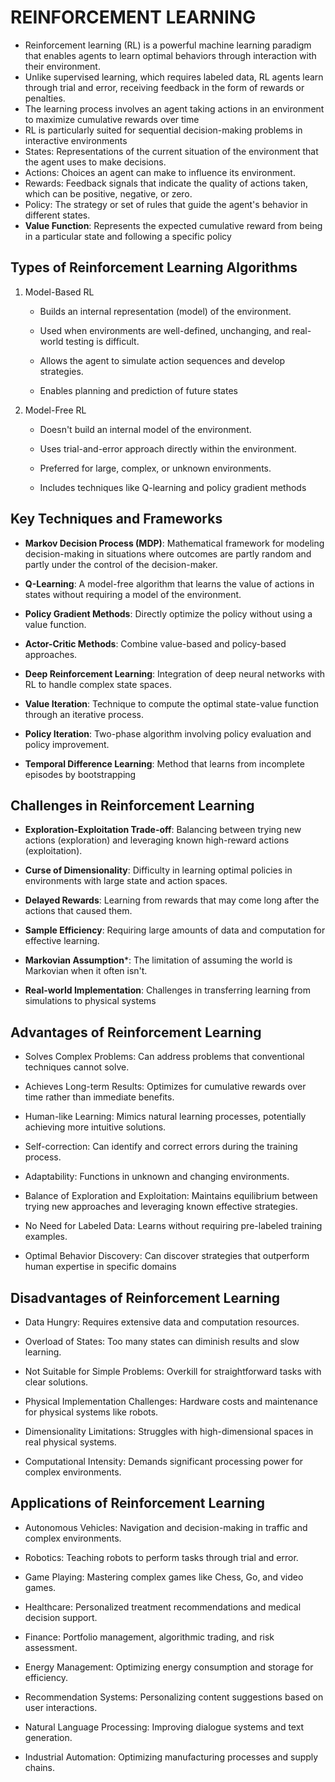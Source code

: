 # REINFORCEMENT LEARNING

- Reinforcement learning (RL) is a powerful machine learning paradigm that enables agents to learn optimal behaviors through interaction with their environment.
- Unlike supervised learning, which requires labeled data, RL agents learn through trial and error, receiving feedback in the form of rewards or penalties.
- The learning process involves an agent taking actions in an environment to maximize cumulative rewards over time
- RL is particularly suited for sequential decision-making problems in interactive environments
- States: Representations of the current situation of the environment that the agent uses to make decisions.
- Actions: Choices an agent can make to influence its environment.
- Rewards: Feedback signals that indicate the quality of actions taken, which can be positive, negative, or zero.
- Policy: The strategy or set of rules that guide the agent's behavior in different states.
- **Value Function**: Represents the expected cumulative reward from being in a particular state and following a specific policy

## Types of Reinforcement Learning Algorithms

1. Model-Based RL

     - Builds an internal representation (model) of the environment.

    - Used when environments are well-defined, unchanging, and real-world testing is difficult.
  
    - Allows the agent to simulate action sequences and develop strategies.

     - Enables planning and prediction of future states

2. Model-Free RL

     -  Doesn't build an internal model of the environment.

     - Uses trial-and-error approach directly within the environment.

     - Preferred for large, complex, or unknown environments.

      - Includes techniques like Q-learning and policy gradient methods


## Key Techniques and Frameworks

- **Markov Decision Process (MDP)**: Mathematical framework for modeling decision-making in situations where outcomes are partly random and partly under the control of the decision-maker.

- **Q-Learning**: A model-free algorithm that learns the value of actions in states without requiring a model of the environment.

- **Policy Gradient Methods**: Directly optimize the policy without using a value function.

- **Actor-Critic Methods**: Combine value-based and policy-based approaches.

- **Deep Reinforcement Learning**: Integration of deep neural networks with RL to handle complex state spaces.

- **Value Iteration**: Technique to compute the optimal state-value function through an iterative process.

- **Policy Iteration**: Two-phase algorithm involving policy evaluation and policy improvement.

- **Temporal Difference Learning**: Method that learns from incomplete episodes by bootstrapping

## Challenges in Reinforcement Learning

- **Exploration-Exploitation Trade-off**: Balancing between trying new actions (exploration) and leveraging known high-reward actions (exploitation).

- **Curse of Dimensionality**: Difficulty in learning optimal policies in environments with large state and action spaces.

- **Delayed Rewards**: Learning from rewards that may come long after the actions that caused them.

- **Sample Efficiency**: Requiring large amounts of data and computation for effective learning.

- **Markovian Assumption***: The limitation of assuming the world is Markovian when it often isn't.

- **Real-world Implementation**: Challenges in transferring learning from simulations to physical systems


## Advantages of Reinforcement Learning

- Solves Complex Problems: Can address problems that conventional techniques cannot solve.

- Achieves Long-term Results: Optimizes for cumulative rewards over time rather than immediate benefits.

- Human-like Learning: Mimics natural learning processes, potentially achieving more intuitive solutions.

- Self-correction: Can identify and correct errors during the training process.

- Adaptability: Functions in unknown and changing environments.

- Balance of Exploration and Exploitation: Maintains equilibrium between trying new approaches and leveraging known effective strategies.

- No Need for Labeled Data: Learns without requiring pre-labeled training examples.

- Optimal Behavior Discovery: Can discover strategies that outperform human expertise in specific domains

## Disadvantages of Reinforcement Learning

- Data Hungry: Requires extensive data and computation resources.

- Overload of States: Too many states can diminish results and slow learning.

- Not Suitable for Simple Problems: Overkill for straightforward tasks with clear solutions.

- Physical Implementation Challenges: Hardware costs and maintenance for physical systems like robots.

- Dimensionality Limitations: Struggles with high-dimensional spaces in real physical systems.

- Computational Intensity: Demands significant processing power for complex environments.

## Applications of Reinforcement Learning

- Autonomous Vehicles: Navigation and decision-making in traffic and complex environments.

- Robotics: Teaching robots to perform tasks through trial and error.

- Game Playing: Mastering complex games like Chess, Go, and video games.

- Healthcare: Personalized treatment recommendations and medical decision support.

- Finance: Portfolio management, algorithmic trading, and risk assessment.

- Energy Management: Optimizing energy consumption and storage for efficiency.

- Recommendation Systems: Personalizing content suggestions based on user interactions.

- Natural Language Processing: Improving dialogue systems and text generation.

- Industrial Automation: Optimizing manufacturing processes and supply chains.